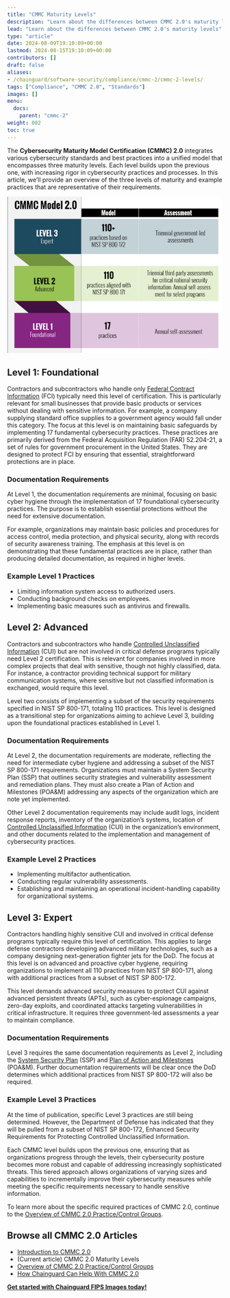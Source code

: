 ```yaml
---
title: "CMMC Maturity Levels"
description: "Learn about the differences between CMMC 2.0's maturity levels"
lead: "Learn about the differences between CMMC 2.0's maturity levels"
type: "article"
date: 2024-08-09T19:10:09+00:00
lastmod: 2024-08-15T19:10:09+00:00
contributors: []
draft: false
aliases:
- /chainguard/software-security/compliance/cmmc-2/cmmc-2-levels/
tags: ["Compliance", "CMMC 2.0", "Standards"]
images: []
menu:
  docs:
    parent: "cmmc-2"
weight: 002
toc: true
---
```


The  **Cybersecurity Maturity Model Certification (CMMC) 2.0** integrates various cybersecurity standards and best practices into a unified model that encompasses three maturity levels. Each level builds upon the previous one, with increasing rigor in cybersecurity practices and processes. In this article, we’ll provide an overview of the three levels of maturity and example practices that are representative of their requirements.

![Overview of CMMC Model 2.0 showing three levels: Level 3 (Expert) with over 110 practices based on NIST SP 800-172 and triennial government-led assessments, Level 2 (Advanced) with 110 practices aligned with NIST SP 800-171 and a mix of triennial third-party assessments and annual self-assessments, and Level 1 (Foundational) with 17 practices and annual self-assessment.](CMMC-level.jpg)

## Level 1: Foundational

Contractors and subcontractors who handle only [Federal Contract Information](https://isoo.blogs.archives.gov/2020/06/19/%E2%80%8Bfci-and-cui-what-is-the-difference/) (FCI) typically need this level of certification. This is particularly relevant for small businesses that provide basic products or services without dealing with sensitive information. For example, a company supplying standard office supplies to a government agency would fall under this category. The focus at this level is on maintaining basic safeguards by implementing 17 fundamental cybersecurity practices. These practices are primarily derived from the Federal Acquisition Regulation (FAR) 52.204-21, a set of rules for government procurement in the United States. They are designed to protect FCI by ensuring that essential, straightforward protections are in place.

### Documentation Requirements

At Level 1, the documentation requirements are minimal, focusing on basic cyber hygiene through the implementation of 17 foundational cybersecurity practices. The purpose is to establish essential protections without the need for extensive documentation.

For example, organizations may maintain basic policies and procedures for access control, media protection, and physical security, along with records of security awareness training. The emphasis at this level is on demonstrating that these fundamental practices are in place, rather than producing detailed documentation, as required in higher levels.

### Example Level 1 Practices
- Limiting information system access to authorized users.
- Conducting background checks on employees.
- Implementing basic measures such as antivirus and firewalls.

## Level 2: Advanced

Contractors and subcontractors who handle [Controlled Unclassified Information](https://www.ftc.gov/policy-notices/controlled-unclassified-information) (CUI) but are not involved in critical defense programs typically need Level 2 certification. This is relevant for companies involved in more complex projects that deal with sensitive, though not highly classified, data. For instance, a contractor providing technical support for military communication systems, where sensitive but not classified information is exchanged, would require this level.

Level two consists of implementing a subset of the security requirements specified in NIST SP 800-171, totaling 110 practices. This level is designed as a transitional step for organizations aiming to achieve Level 3, building upon the foundational practices established in Level 1.

### Documentation Requirements

At Level 2, the documentation requirements are moderate, reflecting the need for intermediate cyber hygiene and addressing a subset of the NIST SP 800-171 requirements. Organizations must maintain a System Security Plan (SSP) that outlines security strategies and vulnerability assessment and remediation plans. They must also create a Plan of Action and Milestones (POA&M) addressing any aspects of the organization which are note yet implemented.

Other Level 2 documentation requirements may include audit logs, incident response reports, inventory of the organization’s systems, location of [Controlled Unclassified Information](https://www.ftc.gov/policy-notices/controlled-unclassified-information) (CUI) in the organization’s environment, and other documents related to the implementation and management of cybersecurity practices.

### Example Level 2 Practices
- Implementing multifactor authentication.
- Conducting regular vulnerability assessments.
- Establishing and maintaining an operational incident-handling capability for organizational
systems.

## Level 3: Expert

Contractors handling highly sensitive CUI and involved in critical defense programs typically require this level of certification. This applies to large defense contractors developing advanced military technologies, such as a company designing next-generation fighter jets for the DoD. The focus at this level is on advanced and proactive cyber hygiene, requiring organizations to implement all 110 practices from NIST SP 800-171, along with additional practices from a subset of NIST SP 800-172.

This level demands advanced security measures to protect CUI against advanced persistent threats (APTs), such as cyber-espionage campaigns, zero-day exploits, and coordinated attacks targeting vulnerabilities in critical infrastructure. It requires three government-led assessments a year to maintain compliance.

### Documentation Requirements

Level 3 requires the same documentation requirements as Level 2, including the [System Security Plan](https://csrc.nist.gov/glossary/term/system_security_plan) (SSP) and [Plan of Action and Milestones](https://csrc.nist.gov/glossary/term/poaandm) (POA&M). Further documentation requirements will be clear once the DoD determines which additional practices from NIST SP 800-172 will also be required.

### Example Level 3 Practices
At the time of publication, specific Level 3 practices are still being determined. However, the Department of Defense has indicated that they will be pulled from a subset of NIST SP 800-172, Enhanced Security Requirements for Protecting Controlled Unclassified Information.

Each CMMC level builds upon the previous one, ensuring that as organizations progress through the levels, their cybersecurity posture becomes more robust and capable of addressing increasingly sophisticated threats. This tiered approach allows organizations of varying sizes and capabilities to incrementally improve their cybersecurity measures while meeting the specific requirements necessary to handle sensitive information.

To learn more about the specific required practices of CMMC 2.0, continue to the [Overview of CMMC 2.0 Practice/Control Groups](/software-security/compliance/cmmc-2/cmmc-practices/).

## Browse all CMMC 2.0 Articles

- [Introduction to CMMC 2.0](/software-security/compliance/cmmc-2/intro-cmmc-2/)
- (Current article) CMMC 2.0 Maturity Levels
- [Overview of CMMC 2.0 Practice/Control Groups](/software-security/compliance/cmmc-2/cmmc-practices/)
- [How Chainguard Can Help With CMMC 2.0](/software-security/compliance/cmmc-2/cmmc-chainguard/)

**[Get started with Chainguard FIPS Images today!](https://images.chainguard.dev/?category=fips?utm_source=cg-academy&utm_medium=referral&utm_campaign=dev-enablement)**